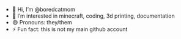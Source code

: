 - 👋 Hi, I’m @boredcatmom
- 👀 I’m interested in minecraft, coding, 3d printing, documentation
- 😄 Pronouns: they/them
- ⚡ Fun fact: this is not my main github account

<!---
boredcatmom/boredcatmom is a ✨ special ✨ repository because its `README.md` (this file) appears on your GitHub profile.
You can click the Preview link to take a look at your changes.
--->
